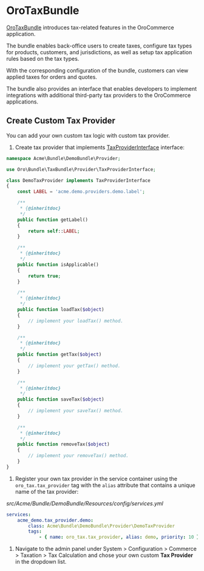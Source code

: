 <a id="bundle-docs-commerce-tax-bundle"></a>

# OroTaxBundle

<a href="https://github.com/oroinc/orocommerce/tree/5.1/src/Oro/Bundle/TaxBundle" target="_blank">OroTaxBundle</a> introduces tax-related features in the OroCommerce application.

The bundle enables back-office users to create taxes, configure tax types for products, customers, and jurisdictions, as well as setup tax application rules based on the tax types.

With the corresponding configuration of the bundle, customers can view applied taxes for orders and quotes.

The bundle also provides an interface that enables developers to implement integrations with additional third-party tax providers to the OroCommerce applications.

## Create Custom Tax Provider

You can add your own custom tax logic with custom tax provider.

1. Create tax provider that implements <a href="https://github.com/oroinc/orocommerce/blob/5.1/src/Oro/Bundle/TaxBundle/Provider/TaxProviderInterface.php" target="_blank">TaxProviderInterface</a> interface:

```php
namespace Acme\Bundle\DemoBundle\Provider;

use Oro\Bundle\TaxBundle\Provider\TaxProviderInterface;

class DemoTaxProvider implements TaxProviderInterface
{
    const LABEL = 'acme.demo.providers.demo.label';

    /**
     * {@inheritdoc}
     */
    public function getLabel()
    {
        return self::LABEL;
    }

    /**
     * {@inheritdoc}
     */
    public function isApplicable()
    {
        return true;
    }

    /**
     * {@inheritdoc}
     */
    public function loadTax($object)
    {
        // implement your loadTax() method.
    }

    /**
     * {@inheritdoc}
     */
    public function getTax($object)
    {
        // implement your getTax() method.
    }

    /**
     * {@inheritdoc}
     */
    public function saveTax($object)
    {
        // implement your saveTax() method.
    }

    /**
     * {@inheritdoc}
     */
    public function removeTax($object)
    {
        // implement your removeTax() method.
    }
}
```

1. Register your own tax provider in the service container using the `oro_tax.tax_provider` tag with the `alias` attribute that contains a unique name of the tax provider:

*src/Acme/Bundle/DemoBundle/Resources/config/services.yml*
```yaml
services:
    acme_demo.tax_provider.demo:
        class: Acme\Bundle\DemoBundle\Provider\DemoTaxProvider
        tags:
            - { name: oro_tax.tax_provider, alias: demo, priority: 10 }
```

1. Navigate to the admin panel under System > Configuration > Commerce > Taxation > Tax Calculation and chose your own custom **Tax Provider** in the dropdown list.

<!-- Frontend -->
